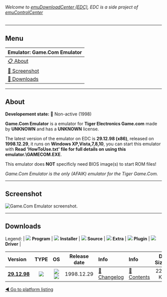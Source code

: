 ###### Welcome to [emuDownloadCenter (EDC)](https://github.com/PhoenixInteractiveNL/emuDownloadCenter/wiki/), EDC is a side project of [emuControlCenter](https://github.com/PhoenixInteractiveNL/emuControlCenter/wiki/)
***
## Menu
| **Emulator: Game.Com Emulator** |
|:---------|
| [:clipboard: About](#about) |
| [:sunrise: Screenshot](#screenshot) |
| [:floppy_disk: Downloads](#downloads) |
***
## About
**Developement state:** :red_circle: Non-active (1998)

**Game.Com Emulator** is a emulator for **Tiger Electronics Game.com** made by **UNKNOWN** and has a **UNKNOWN** license.

The latest version of the emulator on EDC is **29.12.98 (x86)**, released on **1998.12.29**, it runs on **Windows XP,Vista,7,8,10**, you can start this emulator with **Read 'HowToUse.txt' file for full details on using this emulator.\GAMECOM.EXE**.

This emulator does **NOT** specificly need BIOS image(s) to start ROM files!

_Game.Com Emulator is the only (AFAIK) emulator for the Tiger Game.Com._
***
## Screenshot
![](https://raw.githubusercontent.com/PhoenixInteractiveNL/emuDownloadCenter/master/hooks/gamecomemu/emulator_screen_01.jpg "Game.Com Emulator screenshot.")
***
## Downloads
Legend:
| ![](https://raw.githubusercontent.com/wiki/PhoenixInteractiveNL/emuDownloadCenter/images_misc/icon_program_24.png) **Program** | 
![](https://raw.githubusercontent.com/wiki/PhoenixInteractiveNL/emuDownloadCenter/images_misc/icon_installer_24.png) **Installer** | 
![](https://raw.githubusercontent.com/wiki/PhoenixInteractiveNL/emuDownloadCenter/images_misc/icon_source_code_24.png) **Source** | 
![](https://raw.githubusercontent.com/wiki/PhoenixInteractiveNL/emuDownloadCenter/images_misc/icon_extra_24.png) **Extra** | 
![](https://raw.githubusercontent.com/wiki/PhoenixInteractiveNL/emuDownloadCenter/images_misc/icon_plugin_24.png) **Plugin** | 
![](https://raw.githubusercontent.com/wiki/PhoenixInteractiveNL/emuDownloadCenter/images_misc/icon_driver_24.png) **Driver** | 


| Version  | TYPE | OS | Release date  | Info       | Info       | DL Size    |
|:---------|:----:|:--:|:-------------:|:-----------|:-----------|-----------:|
| [**29.12.98**](https://github.com/PhoenixInteractiveNL/edc-repo0003/raw/master/gamecomemu/29.12.98.7z) | ![](https://raw.githubusercontent.com/wiki/PhoenixInteractiveNL/emuDownloadCenter/images_misc/icon_program_24.png) | ![](https://raw.githubusercontent.com/wiki/PhoenixInteractiveNL/emuDownloadCenter/images_misc/logo_windows_24.png)![](https://raw.githubusercontent.com/wiki/PhoenixInteractiveNL/emuDownloadCenter/images_misc/icon_32-bit_24.png) | 1998.12.29 | [:page_facing_up: Changelog](https://github.com/PhoenixInteractiveNL/edc-repo0003/blob/master/gamecomemu/29.12.98_changelog.txt) | [:mag_right: Contents](https://github.com/PhoenixInteractiveNL/edc-repo0003/blob/master/gamecomemu/29.12.98_contents.txt) | 228 KB |

[:arrow_backward: Go to platform listing](https://github.com/PhoenixInteractiveNL/emuDownloadCenter/wiki/EDC-Platform-List)
